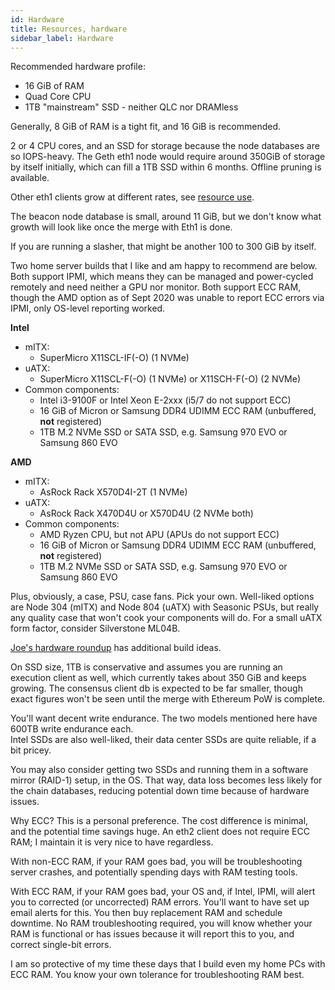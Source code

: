 ```yaml
---
id: Hardware
title: Resources, hardware
sidebar_label: Hardware
---
```


Recommended hardware profile:
* 16 GiB of RAM
* Quad Core CPU
* 1TB "mainstream" SSD - neither QLC nor DRAMless

Generally, 8 GiB of RAM is a tight fit, and 16 GiB is recommended.


2 or 4 CPU cores, and an SSD for storage because the node databases
are so IOPS-heavy. The Geth eth1 node would require around 350GiB of storage by
itself initially, which can fill a 1TB SSD within 6 months. Offline pruning is available.

Other eth1 clients grow at different rates, see [resource use](../Usage/ResourceUsage.md).

The beacon node database is small, around 11 GiB, but we don't know what growth will
look like once the merge with Eth1 is done.

If you are running a slasher, that might be another 100 to 300 GiB by itself.

Two home server builds that I like and am happy to recommend are below. Both support
IPMI, which means they can be managed and power-cycled remotely and need neither
a GPU nor monitor. Both support ECC RAM, though the AMD option as of Sept 2020
was unable to report ECC errors via IPMI, only OS-level reporting worked.

**Intel**

* mITX: 
  * SuperMicro X11SCL-IF(-O) (1 NVMe)
* uATX:
  * SuperMicro X11SCL-F(-O) (1 NVMe) or X11SCH-F(-O) (2 NVMe)
* Common components:
  * Intel i3-9100F or Intel Xeon E-2xxx (i5/7 do not support ECC)
  * 16 GiB of Micron or Samsung DDR4 UDIMM ECC RAM (unbuffered, **not** registered)
  * 1TB M.2 NVMe SSD or SATA SSD, e.g. Samsung 970 EVO or Samsung 860 EVO

**AMD**

* mITX:
  * AsRock Rack X570D4I-2T (1 NVMe)
* uATX:
  * AsRock Rack X470D4U or X570D4U (2 NVMe both)
* Common components:
  * AMD Ryzen CPU, but not APU (APUs do not support ECC)
  * 16 GiB of Micron or Samsung DDR4 UDIMM ECC RAM (unbuffered, **not** registered)
  * 1TB M.2 NVMe SSD or SATA SSD, e.g. Samsung 970 EVO or Samsung 860 EVO

Plus, obviously, a case, PSU, case fans. Pick your own. Well-liked
options are Node 304 (mITX) and Node 804 (uATX) with Seasonic PSUs,
but really any quality case that won't cook your components will do.
For a small uATX form factor, consider Silverstone ML04B.

[Joe's hardware roundup](https://github.com/jclapis/rocketpool.github.io/blob/main/src/guides/local/hardware.md) has additional build ideas.

On SSD size, 1TB is conservative and assumes you are running
an execution client as well, which currently takes about 350 GiB and keeps
growing. The consensus client db is expected to be far smaller, though exact figures
won't be seen until the merge with Ethereum PoW is complete.

You'll want decent write endurance. The two models mentioned here have 600TB
write endurance each.<br />
Intel SSDs are also well-liked, their data center SSDs are quite reliable, if a bit pricey.

You may also consider getting two SSDs and running them in a software mirror
(RAID-1) setup, in the OS. That way, data loss becomes less likely for the
chain databases, reducing potential down time because of hardware issues.

Why ECC? This is a personal preference. The cost difference is minimal,
and the potential time savings huge. An eth2 client does not require
ECC RAM; I maintain it is very nice to have regardless.

With non-ECC RAM, if your RAM goes bad, you will be troubleshooting server
crashes, and potentially spending days with RAM testing tools.

With ECC RAM, if your RAM goes bad, your OS and, if Intel, IPMI, will alert
you to corrected (or uncorrected) RAM errors. You'll want to have set up
email alerts for this. You then buy replacement RAM and schedule downtime.
No RAM troubleshooting required, you will know whether your RAM is functional or has issues
because it will report this to you, and correct single-bit errors.

I am so protective of my time these days that I build even my
home PCs with ECC RAM. You know your own tolerance for troubleshooting
RAM best.
